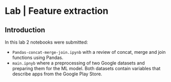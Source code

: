 # Lab | Feature extraction

## Introduction
In this lab 2 notebooks were submitted:
- `Pandas-concat-merge-join.ipynb` with a review of concat, merge and join functions using Pandas. 
- `main.ipnyb` where a preprocessing of two Google datasets and preparing them for the ML model. Both datasets contain variables that describe apps from the Google Play Store. 
